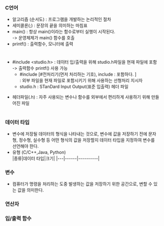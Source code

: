 ### C언어
- 알고리즘 (순서도) : 프로그램을 개발하는 논리적인 절차
- 세미콜론(;) : 문장의 끝을 의미하는 마침표
- main() : 항상 main()이라는 함수로부터 실행이 시작된다.  
  -> 운영체제가 main() 함수를 호출
- printf() : 출력함수, 모니터에 출력
#
- #include <studio.h> : 데이터 입/출력을 위해 studio.h파일을 현재 파일에 포함  
  -> 출력함수 printf() 사용 가능
  - #include [#전처리기(먼저 처리하는 기호), include : 포함하다. ]  
  : 외부 파일을 현재 파일로 포함시키기 위해 사용하는 선형처리 지시자
  - studio.h : STanDard Input Output(표준 입출력) 헤더 파일  
* 헤더파일(.h) : 자주 사용되는 변수나 함수를 외부에서 편리하게 사용하기 위해 만들어진 파일
#
### 데이터 타입
- 변수에 저장될 데이터의 형식을 나타내는 것으로, 변수에 값을 저장하기 전에
  문자형, 정수형, 실수형 등 어떤 형식의 값을 저장할지 데이터 타입을 지정하여 변수를 선언해야 한다.
- 유형 (C/C++,Java, Python)  
|종류|데이터 타입|크기|
|---|------|----------|


### 변수
- 컴퓨터가 명령을 처리하는 도중 발생하는 값을 저장하기 위한 공간으로, 변할 수 있는 값을 의미한다.
### 연산자
### 입/출력 함수
